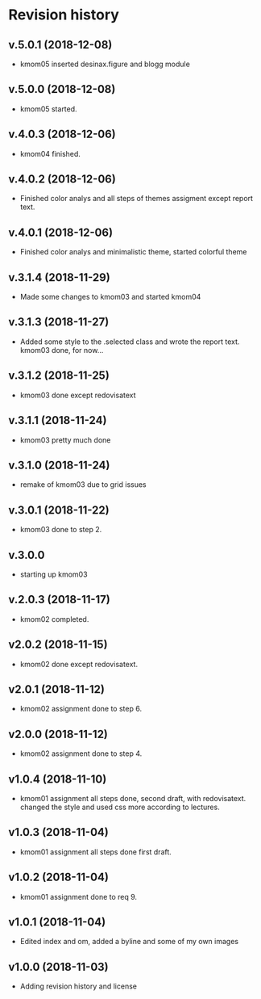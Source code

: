 Revision history
================


v.5.0.1 (2018-12-08)
---------------------
* kmom05 inserted desinax.figure and blogg module


v.5.0.0 (2018-12-08)
---------------------
* kmom05 started.


v.4.0.3 (2018-12-06)
---------------------
* kmom04 finished.


v.4.0.2 (2018-12-06)
---------------------
* Finished color analys and all steps of themes assigment except report text.


v.4.0.1 (2018-12-06)
---------------------
* Finished color analys and minimalistic theme, started colorful theme


v.3.1.4 (2018-11-29)
---------------------
* Made some changes to kmom03 and started kmom04


v.3.1.3 (2018-11-27)
---------------------
* Added some style to the .selected class and wrote the report text.
kmom03 done, for now...


v.3.1.2 (2018-11-25)
---------------------
* kmom03 done except redovisatext


v.3.1.1 (2018-11-24)
---------------------
* kmom03 pretty much done



v.3.1.0 (2018-11-24)
---------------------
* remake of kmom03 due to grid issues



v.3.0.1 (2018-11-22)
--------------------
* kmom03 done to step 2.



v.3.0.0
-------------------
* starting up kmom03



v.2.0.3 (2018-11-17)
-------------------
* kmom02 completed.



v2.0.2 (2018-11-15)
-------------------
* kmom02 done except redovisatext.



v2.0.1 (2018-11-12)
-------------------
* kmom02 assignment done to step 6.



v2.0.0 (2018-11-12)
-----------------
* kmom02 assignment done to step 4.



v1.0.4 (2018-11-10)
----------------
* kmom01 assignment all steps done, second draft, with redovisatext.
 changed the style and used css more according to lectures.



v1.0.3 (2018-11-04)
--------------
* kmom01 assignment all steps done first draft.




v1.0.2 (2018-11-04)
-------------
* kmom01 assignment done to req 9.



v1.0.1 (2018-11-04)
-------------------
* Edited index and om, added a byline and some of my own images



v1.0.0 (2018-11-03)
-------------------
* Adding revision history and license
